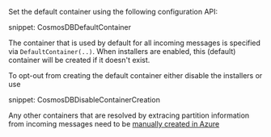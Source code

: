 Set the default container using the following configuration API:

snippet: CosmosDBDefaultContainer

The container that is used by default for all incoming messages is specified via `DefaultContainer(..)`. When installers are enabled, this (default) container will be created if it doesn't exist.

To opt-out from creating the default container either disable the installers or use

snippet: CosmosDBDisableContainerCreation

Any other containers that are resolved by extracing partition information from incoming messages need to be [manually created in Azure](https://learn.microsoft.com/en-us/azure/cosmos-db/nosql/how-to-create-container)
